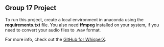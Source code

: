 ﻿## Group 17 Project

To run this project, create a local environment in anaconda using the **requirements.txt** file.
You also need **ffmpeg** installed on your system, if you need to convert your audio files to .wav format.

For more info, check out the [GitHub for WhisperX](https://github.com/m-bain/whisperX).


